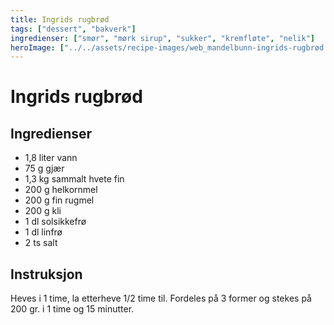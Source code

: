 ```yaml
---
title: Ingrids rugbrød
tags: ["dessert", "bakverk"]
ingredienser: ["smør", "mørk sirup", "sukker", "kremfløte", "nelik"]
heroImage: ["../../assets/recipe-images/web_mandelbunn-ingrids-rugbrød.jpg"]
---
```


# Ingrids rugbrød

## Ingredienser

- 1,8 liter vann
- 75 g gjær
- 1,3 kg sammalt hvete fin
- 200 g helkornmel
- 200 g fin rugmel
- 200 g kli
- 1 dl solsikkefrø
- 1 dl linfrø
- 2 ts salt

## Instruksjon

Heves i 1 time, la etterheve 1/2 time til. Fordeles på 3 former og stekes på 200 gr. i 1 time og 15 minutter.
